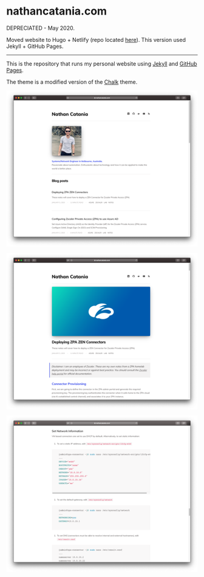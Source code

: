 # nathancatania.com

DEPRECIATED - May 2020.

Moved website to Hugo + Netlify (repo located [here](https://github.com/nathancatania/website)).
This version used Jekyll + GitHub Pages.

---

This is the repository that runs my personal website using [Jekyll][1] and [GitHub Pages][2].

The theme is a modified version of the [Chalk][3] theme.

![image-1](https://github.com/nathancatania/nathancatania.com/blob/master/_assets/images/README-1.png?raw=true)

![image-2](https://github.com/nathancatania/nathancatania.com/blob/master/_assets/images/README-2.png?raw=true)

![image-3](https://github.com/nathancatania/nathancatania.com/blob/master/_assets/images/README-3.png?raw=true)

[1]: https://www.jekyllrb.com
[2]: https://pages.github.com
[3]: https://github.com/nielsenramon/chalk

